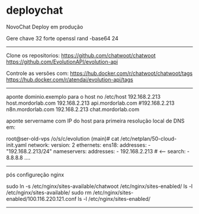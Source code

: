 # deploychat
NovoChat Deploy em produção

Gere chave 32 forte
openssl rand -base64 24
__________________

Clone os repositorios:
https://github.com/chatwoot/chatwoot
https://github.com/EvolutionAPI/evolution-api

Controle as versões com:
https://hub.docker.com/r/chatwoot/chatwoot/tags
https://hub.docker.com/r/atendai/evolution-api/tags
__________________

aponte dominio.exemplo para o host no /etc/host
192.168.2.213 host.mordorlab.com
192.168.2.213 api.mordorlab.com
#192.168.2.213 n8n.mordorlab.com
192.168.2.213 chat.mordorlab.com

aponte servername com IP do host para primeira resolução local de DNS em:

root@ser-old-vps /o/s/c/evolution (main)# cat /etc/netplan/50-cloud-init.yaml 
network:
  version: 2
  ethernets:
    ens18:
      addresses:
      - "192.168.2.213/24"
      nameservers:
        addresses:
        - 192.168.2.213 # <--
        search:
        - 8.8.8.8
....
        
__________________
pós configureção nginx

sudo ln -s /etc/nginx/sites-available/chatwoot /etc/nginx/sites-enabled/
ls -l /etc/nginx/sites-available/
sudo rm /etc/nginx/sites-enabled/100.116.220.121.conf
ls -l /etc/nginx/sites-enabled/
___________________
